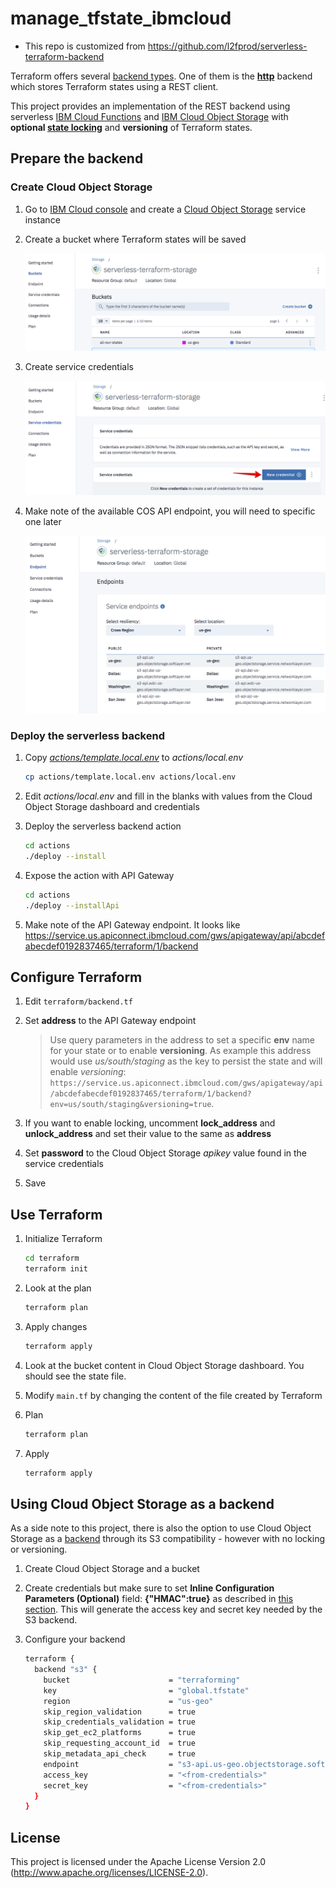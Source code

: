 # manage_tfstate_ibmcloud

* This repo is customized from https://github.com/l2fprod/serverless-terraform-backend

Terraform offers several [backend types](https://www.terraform.io/docs/backends/types/index.html). One of them is the [**http**](https://www.terraform.io/docs/backends/types/http.html) backend which stores Terraform states using a REST client.

This project provides an implementation of the REST backend using serverless [IBM Cloud Functions](https://console.bluemix.net/openwhisk) and [IBM Cloud Object Storage](https://console.bluemix.net/catalog/services/cloud-object-storage) with **optional [state locking](https://www.terraform.io/docs/state/locking.html)** and **versioning** of Terraform states.

## Prepare the backend

### Create Cloud Object Storage

1. Go to [IBM Cloud console](https://console.bluemix.net) and create a [Cloud Object Storage](https://console.bluemix.net/catalog/services/cloud-object-storage) service instance

1. Create a bucket where Terraform states will be saved

   ![](./xdocs/create-bucket.png)

1. Create service credentials

   ![](./xdocs/create-credentials.png)

1. Make note of the available COS API endpoint, you will need to specific one later

   ![](./xdocs/api-endpoints.png)

### Deploy the serverless backend

1. Copy [*actions/template.local.env*](./actions/template.local.env) to *actions/local.env*

   ```sh
   cp actions/template.local.env actions/local.env
   ```

1. Edit *actions/local.env* and fill in the blanks with values from the Cloud Object Storage dashboard and credentials

1. Deploy the serverless backend action

   ```sh
   cd actions
   ./deploy --install
   ```

1. Expose the action with API Gateway

   ```sh
   cd actions
   ./deploy --installApi
   ```

1. Make note of the API Gateway endpoint. It looks like https://service.us.apiconnect.ibmcloud.com/gws/apigateway/api/abcdefabecdef0192837465/terraform/1/backend

## Configure Terraform

1. Edit `terraform/backend.tf`

1. Set **address** to the API Gateway endpoint

   > Use query parameters in the address to set a specific **env** name for your state or to enable **versioning**. As example this address would use *us/south/staging* as the key to persist the state and will enable *versioning*: `https://service.us.apiconnect.ibmcloud.com/gws/apigateway/api/abcdefabecdef0192837465/terraform/1/backend?env=us/south/staging&versioning=true`.

1. If you want to enable locking, uncomment **lock_address** and **unlock_address** and set their value to the same as **address**

1. Set **password** to the Cloud Object Storage *apikey* value found in the service credentials

1. Save

## Use Terraform

1. Initialize Terraform

   ```sh
   cd terraform   
   terraform init
   ```

1. Look at the plan

   ```sh
   terraform plan
   ```

1. Apply changes

   ```sh
   terraform apply
   ```

1. Look at the bucket content in Cloud Object Storage dashboard. You should see the state file.

1. Modify `main.tf` by changing the content of the file created by Terraform

1. Plan 

   ```sh
   terraform plan
   ```

1. Apply

   ```sh
   terraform apply
   ```

## Using Cloud Object Storage as a backend

As a side note to this project, there is also the option to use Cloud Object Storage as a [backend](https://www.terraform.io/docs/backends/types/s3.html) through its S3 compatibility - however with no locking or versioning.

1. Create Cloud Object Storage and a bucket

1. Create credentials but make sure to set **Inline Configuration Parameters (Optional)** field: **{"HMAC":true}** as described in [this section](https://console.bluemix.net/docs/services/cloud-object-storage/iam/service-credentials.html#service-credentials). This will generate the access key and secret key needed by the S3 backend.

1. Configure your backend  

   ```sh
   terraform {
     backend "s3" {
       bucket                      = "terraforming"
       key                         = "global.tfstate"
       region                      = "us-geo"
       skip_region_validation      = true
       skip_credentials_validation = true
       skip_get_ec2_platforms      = true
       skip_requesting_account_id  = true
       skip_metadata_api_check     = true
       endpoint                    = "s3-api.us-geo.objectstorage.softlayer.net"
       access_key                  = "<from-credentials>"
       secret_key                  = "<from-credentials>"
     }
   }
   ```

## License

This project is licensed under the Apache License Version 2.0 (http://www.apache.org/licenses/LICENSE-2.0).
